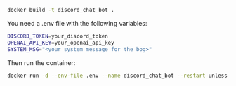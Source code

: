 ``` bash
docker build -t discord_chat_bot .
```
You need a .env file with the following variables:
``` bash
DISCORD_TOKEN=your_discord_token
OPENAI_API_KEY=your_openai_api_key
SYSTEM_MSG="<your system message for the bog>"
```
Then run the container:

``` bash
docker run -d --env-file .env --name discord_chat_bot --restart unless-stopped discord_chat_bot
```